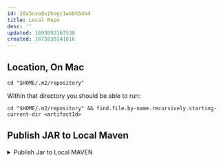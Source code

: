 ```yaml
---
id: 28x5uvo8xihogc1wobh54h4
title: Local Repo
desc: ''
updated: 1693092167530
created: 1675830141616
---
```


## Location, On Mac
```shell
cd "$HOME/.m2/repository"
```

Within that directory you should be able to run:
```shell
cd "$HOME/.m2/repository" && find.file.by-name.recursively.starting-current-dir <artifactId>
```

## Publish JAR to Local Maven
<details>
<summary>Publish Jar to Local MAVEN</summary>

![[tech.lang.java.maven.local-repo.publish-jar]]
</details>

